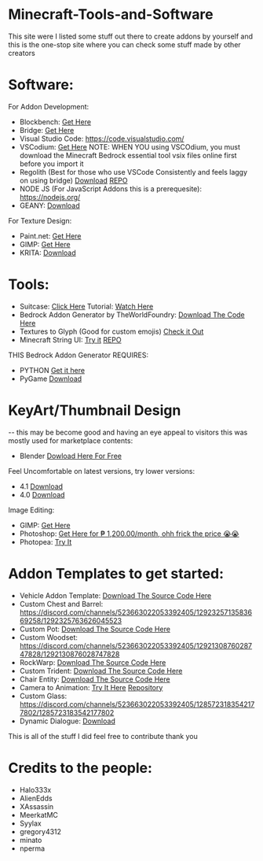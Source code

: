 # Minecraft-Tools-and-Software
This site were I listed some stuff out there to create addons by yourself and this is the one-stop site where you can check some stuff made by other creators


# Software:

For Addon Development:
- Blockbench: [Get Here](https://blockbench.net/)
- Bridge: [Get Here](https://https://bridge-core.app/)
- Visual Studio Code: https://code.visualstudio.com/
- VSCodium: [Get Here](https://vscodium.com/)
NOTE: WHEN YOU using VSCOdium, you must download the Minecraft Bedrock essential tool vsix files online first before you import it 
- Regolith (Best for those who use VSCode Consistently and feels laggy on using bridge) [Download](https://regolith-docs.readthedocs.io/en/latest/) [REPO](https://github.com/Bedrock-OSS/regolith)
- NODE JS (For JavaScript Addons this is a prerequesite): https://nodejs.org/
- GEANY: [Download](https://www.geany.org/)

For Texture Design:
- Paint.net: [Get Here](https://getpaint.net/)
- GIMP: [Get Here](https://www.gimp.org/)
- KRITA: [Download](https://krita.org/en/)


# Tools:
- Suitcase: [Click Here](https://github.com/TBroz15/SuitcaseJS) Tutorial: [Watch Here](https://www.youtube.com/watch?v=Kaec1YmYWrk)
- Bedrock Addon Generator by TheWorldFoundry: [Download The Code Here](https://github.com/abrightmoore/Bedrock-AddOn-Generator)
- Textures to Glyph (Good for custom emojis) [Check it Out](https://minato.beyondbedrock.org/web-apps/textures-to-glyph)
- Minecraft String UI: [Try it](https://gregory4312.github.io/Minecraft-String-Formatter/) [REPO](https://github.com/gregory4312/Minecraft-String-Formatter)

THIS Bedrock Addon Generator REQUIRES:
- PYTHON [Get it here](https://www.python.org/)
- PyGame [Download](https://www.pygame.org/news)

# KeyArt/Thumbnail Design
-- this may be become good and having an eye appeal to visitors this was mostly used for marketplace contents:
- Blender [Dowload Here For Free](https://www.blender.org/)

Feel Uncomfortable on latest versions, try lower versions:
- 4.1 [Download](https://www.blender.org/download/releases/4-1/)
- 4.0 [Download](https://www.blender.org/download/releases/4-0/)

Image Editing:
- GIMP: [Get Here](https://www.gimp.org/)
- Photoshop: [Get Here for ₱ 1,200.00/month, ohh frick the price 😭😭](https://www.adobe.com/ph_en/products/photoshop.html)
- Photopea: [Try It](https://www.photopea.com/)


# Addon Templates to get started:
- Vehicle Addon Template: [Download The Source Code Here](https://github.com/RMPlaysMCYT/Minecraft-Bedrock-Vehicle-Template/)
- Custom Chest and Barrel: https://discord.com/channels/523663022053392405/1292325713583669258/1292325763626045523
- Custom Pot: [Download The Source Code Here](https://github.com/MeerkatMC/mkt-custom-pot)
- Custom Woodset: https://discord.com/channels/523663022053392405/1292130876028747828/1292130876028747828
- RockWarp: [Download The Source Code Here](https://github.com/syylaxx/RockWrap/)
- Custom Trident: [Download The Source Code Here](https://github.com/Alien-Edds/Custom-Trident)
- Chair Entity: [Download The Source Code Here](https://github.com/Assassin1065/Chair-entity-template/tree/main)
- Camera to Animation:  [Try It Here](https://rey-debida.github.io/mcanim-to-cam/) [Repository](https://github.com/rey-debida/mcanim-to-cam?tab=readme-ov-file)
- Custom Glass: https://discord.com/channels/523663022053392405/1285723183542177802/1285723183542177802
- Dynamic Dialogue: [Download](https://github.com/nperma/DynamicDialogV2)

This is all of the stuff I did feel free to contribute thank you

# Credits to the people:
- Halo333x
- AlienEdds
- XAssassin
- MeerkatMC
- Syylax
- gregory4312
- minato
- nperma

